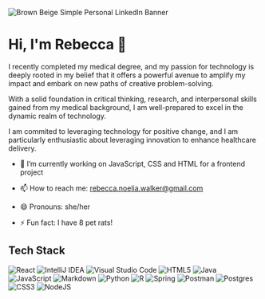 
![Brown   Beige Simple Personal LinkedIn Banner](https://github.com/RNWalker/RNWalker/assets/78052216/54ec2b74-d1e1-4498-a4f6-ff2e29d18c64)



<h1>Hi, I'm Rebecca 👋</h1>

<!--
**RNWalker/RNWalker** is a ✨ _special_ ✨ repository because its `README.md` (this file) appears on your GitHub profile.

Here are some ideas to get you started: -->

I recently completed my medical degree, and my passion for technology is deeply rooted in my belief that it offers a powerful avenue to amplify my impact and embark on new paths of creative problem-solving. 

With a solid foundation in critical thinking, research, and interpersonal skills gained from my medical background, I am well-prepared to excel in the dynamic realm of technology.

I am commited to leveraging technology for positive change, and I am particularly enthusiastic about leveraging innovation to enhance healthcare delivery. 


- 🔭 I’m currently working on JavaScript, CSS and HTML for a frontend project

- 📫 How to reach me: rebecca.noelia.walker@gmail.com
  
- 😄 Pronouns: she/her
  
- ⚡ Fun fact: I have 8 pet rats!

<h2>Tech Stack</h2>

![React](https://img.shields.io/badge/react-%2320232a.svg?style=for-the-badge&logo=react&logoColor=%2361DAFB)
![IntelliJ IDEA](https://img.shields.io/badge/IntelliJIDEA-000000.svg?style=for-the-badge&logo=intellij-idea&logoColor=white)
![Visual Studio Code](https://img.shields.io/badge/Visual%20Studio%20Code-0078d7.svg?style=for-the-badge&logo=visual-studio-code&logoColor=white)
![HTML5](https://img.shields.io/badge/html5-%23E34F26.svg?style=for-the-badge&logo=html5&logoColor=white)
![Java](https://img.shields.io/badge/java-%23ED8B00.svg?style=for-the-badge&logo=openjdk&logoColor=white)
![JavaScript](https://img.shields.io/badge/javascript-%23323330.svg?style=for-the-badge&logo=javascript&logoColor=%23F7DF1E)
	![Markdown](https://img.shields.io/badge/markdown-%23000000.svg?style=for-the-badge&logo=markdown&logoColor=white)
 ![Python](https://img.shields.io/badge/python-3670A0?style=for-the-badge&logo=python&logoColor=ffdd54)
 ![R](https://img.shields.io/badge/r-%23276DC3.svg?style=for-the-badge&logo=r&logoColor=white)
 ![Spring](https://img.shields.io/badge/spring-%236DB33F.svg?style=for-the-badge&logo=spring&logoColor=white)
 ![Postman](https://img.shields.io/badge/Postman-FF6C37?style=for-the-badge&logo=postman&logoColor=white)
 ![Postgres](https://img.shields.io/badge/postgres-%23316192.svg?style=for-the-badge&logo=postgresql&logoColor=white)
 ![CSS3](https://img.shields.io/badge/css3-%231572B6.svg?style=for-the-badge&logo=css3&logoColor=white)
 ![NodeJS](https://img.shields.io/badge/node.js-6DA55F?style=for-the-badge&logo=node.js&logoColor=white)




